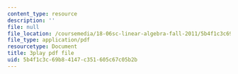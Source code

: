 ```yaml
---
content_type: resource
description: ''
file: null
file_location: /coursemedia/18-06sc-linear-algebra-fall-2011/5b4f1c3c69b84147c351605c67c05b2b_S8DQZjE4V8U.pdf
file_type: application/pdf
resourcetype: Document
title: 3play pdf file
uid: 5b4f1c3c-69b8-4147-c351-605c67c05b2b
---
```

